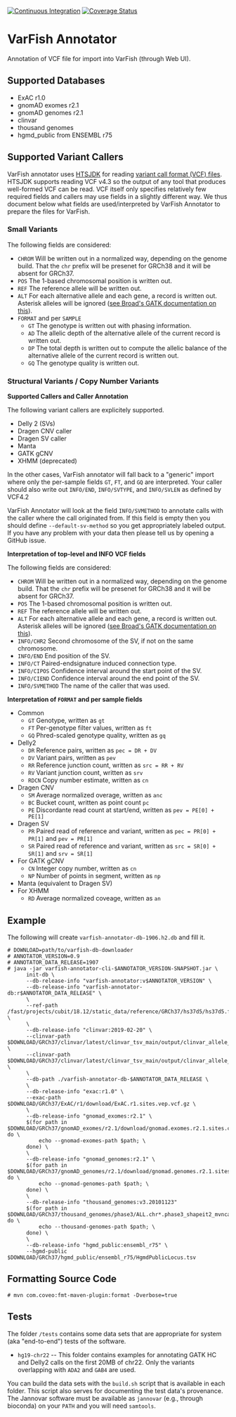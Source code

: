 [![Continuous Integration](https://github.com/bihealth/varfish-annotator/actions/workflows/ci.yml/badge.svg)](https://github.com/bihealth/varfish-annotator/actions?query=workflow%3Acontinuous-integration)
[![Coverage Status](https://coveralls.io/repos/github/bihealth/varfish-annotator/badge.svg?branch=main)](https://coveralls.io/github/bihealth/varfish-annotator?branch=main)

# VarFish Annotator

Annotation of VCF file for import into VarFish (through Web UI).

## Supported Databases

- ExAC r1.0
- gnomAD exomes r2.1
- gnomAD genomes r2.1
- clinvar
- thousand genomes
- hgmd\_public from ENSEMBL r75

## Supported Variant Callers

VarFish annotator uses [HTSJDK](https://github.com/samtools/htsjdk) for reading [variant call format (VCF) files](https://samtools.github.io/hts-specs/).
HTSJDK supports reading VCF v4.3 so the output of any tool that produces well-formed VCF can be read.
VCF itself only specifies relatively few required fields and callers may use fields in a slightly different way.
We thus document below what fields are used/interpreted by VarFish Annotator to prepare the files for VarFish.

### Small Variants

The following fields are considered:

- `CHROM`
  Will be written out in a normalized way, depending on the genome build.
  That the `chr` prefix will be presenet for GRCh38 and it will be absent for GRCh37.
- `POS`
  The 1-based chromosomal position is written out.
- `REF`
  The reference allele will be written out.
- `ALT`
  For each alternative allele and each gene, a record is written out.
  Asterisk alleles will be ignored ([see Broad's GATK documentation on this](https://gatk.broadinstitute.org/hc/en-us/articles/360035531912-Spanning-or-overlapping-deletions-allele-)).
- `FORMAT` and per `SAMPLE`
  - `GT` The genotype is written out with phasing information.
  - `AD` The allelic depth of the alternative allele of the current record is written out.
  - `DP` The total depth is written out to compute the allelic balance of the alternative allele of the current record is written out.
  - `GQ` The genotype quality is written out.

### Structural Variants / Copy Number Variants

**Supported Callers and Caller Annotation**

The following variant callers are explicitely supported.

- Delly 2 (SVs)
- Dragen CNV caller
- Dragen SV caller
- Manta
- GATK gCNV
- XHMM (deprecated)

In the other cases, VarFish annotator will fall back to a "generic" import where only the per-sample fields `GT`, `FT`, and `GQ` are interpreted.
Your caller should also write out `INFO/END`, `INFO/SVTYPE`, and `INFO/SVLEN` as defined by VCF4.2

VarFish Annotator will look at the field `INFO/SVMETHOD` to annotate calls with the caller where the call originated from.
If this field is empty then you should define `--default-sv-method` so you get appropriately labeled output.
If you have any problem with your data then please tell us by opening a GitHub issue.

**Interpretation of top-level and INFO VCF fields**

The following fields are considered:

- `CHROM`
  Will be written out in a normalized way, depending on the genome build.
  That the `chr` prefix will be presenet for GRCh38 and it will be absent for GRCh37.
- `POS`
  The 1-based chromosomal position is written out.
- `REF`
  The reference allele will be written out.
- `ALT`
  For each alternative allele and each gene, a record is written out.
  Asterisk alleles will be ignored ([see Broad's GATK documentation on this](https://gatk.broadinstitute.org/hc/en-us/articles/360035531912-Spanning-or-overlapping-deletions-allele-)).
- `INFO/CHR2`
  Second chromosome of the SV, if not on the same chromosome.
- `INFO/END`
  End position of the SV.
- `INFO/CT`
  Paired-endsignature induced connection type.
- `INFO/CIPOS`
  Confidence interval around the start point of the SV.
- `INFO/CIEND`
  Confidence interval around the end point of the SV.
- `INFO/SVMETHOD`
  The name of the caller that was used.

**Interpretation of `FORMAT` and per sample fields**

- Common
  - `GT` Genotype, written as `gt`
  - `FT` Per-genotype filter values, written as `ft`
  - `GQ` Phred-scaled genotype quality, written as `gq`
- Delly2
  - `DR` Reference pairs, written as `pec = DR + DV`
  - `DV` Variant pairs, written as `pev`
  - `RR` Reference junction count, written as `src = RR + RV`
  - `RV` Variant junction count, written as `srv`
  - `RDCN` Copy number estimate, written as `cn`
- Dragen CNV
  - `SM` Average normalized overage, written as `anc`
  - `BC` Bucket count, written as point count `pc`
  - `PE` Discordante read count at start/end, written as `pev = PE[0] + PE[1]`
- Dragen SV
  - `PR` Paired read of reference and variant, written as `pec = PR[0] + PR[1]` and `pev = PR[1]`
  - `SR` Paired read of reference and variant, written as `src = SR[0] + SR[1]` and `srv = SR[1]`
- For GATK gCNV
  - `CN` Integer copy number, written as `cn`
  - `NP` Number of points in segment, written as `np`
- Manta (equivalent to Dragen SV)
- For XHMM
    - `RD` Average normalized coveage, written as `an`

## Example

The following will create `varfish-annotator-db-1906.h2.db` and fill it.

```
# DOWNLOAD=path/to/varfish-db-downloader
# ANNOTATOR_VERSION=0.9
# ANNOTATOR_DATA_RELEASE=1907
# java -jar varfish-annotator-cli-$ANNOTATOR_VERSION-SNAPSHOT.jar \
      init-db \
      --db-release-info "varfish-annotator:v$ANNOTATOR_VERSION" \
      --db-release-info "varfish-annotator-db:r$ANNOTATOR_DATA_RELEASE" \
      \
      --ref-path /fast/projects/cubit/18.12/static_data/reference/GRCh37/hs37d5/hs37d5.fa \
      \
      --db-release-info "clinvar:2019-02-20" \
      --clinvar-path $DOWNLOAD/GRCh37/clinvar/latest/clinvar_tsv_main/output/clinvar_allele_trait_pairs.single.b37.tsv \
      --clinvar-path $DOWNLOAD/GRCh37/clinvar/latest/clinvar_tsv_main/output/clinvar_allele_trait_pairs.multi.b37.tsv \
      \
      --db-path ./varfish-annotator-db-$ANNOTATOR_DATA_RELEASE \
      \
      --db-release-info "exac:r1.0" \
      --exac-path $DOWNLOAD/GRCh37/ExAC/r1/download/ExAC.r1.sites.vep.vcf.gz \
      \
      --db-release-info "gnomad_exomes:r2.1" \
      $(for path in $DOWNLOAD/GRCh37/gnomAD_exomes/r2.1/download/gnomad.exomes.r2.1.sites.chr*.normalized.vcf.bgz; do \
          echo --gnomad-exomes-path $path; \
      done) \
      \
      --db-release-info "gnomad_genomes:r2.1" \
      $(for path in $DOWNLOAD/GRCh37/gnomAD_genomes/r2.1/download/gnomad.genomes.r2.1.sites.chr*.normalized.vcf.bgz; do \
          echo --gnomad-genomes-path $path; \
      done) \
      \
      --db-release-info "thousand_genomes:v3.20101123"
      $(for path in $DOWNLOAD/GRCh37/thousand_genomes/phase3/ALL.chr*.phase3_shapeit2_mvncall_integrated_v5a.20130502.sites.vcf.gz; do \
          echo --thousand-genomes-path $path; \
      done) \
      \
      --db-release-info "hgmd_public:ensembl_r75" \
      --hgmd-public $DOWNLOAD/GRCh37/hgmd_public/ensembl_r75/HgmdPublicLocus.tsv
```

## Formatting Source Code

```
# mvn com.coveo:fmt-maven-plugin:format -Dverbose=true
```

## Tests

The folder `/tests` contains some data sets that are appropriate for system (aka "end-to-end") tests of the software.

- `hg19-chr22` --
   This folder contains examples for annotating GATK HC and Delly2 calls on the first 20MB of chr22.
   Only the variants overlapping with `ADA2` and `GAB4` are used.

You can build the data sets with the `build.sh` script that is available in each folder.
This script also serves for documenting the test data's provenance.
The Jannovar software must be available as `jannovar` (e.g., through bioconda) on your `PATH` and you will need `samtools`.
